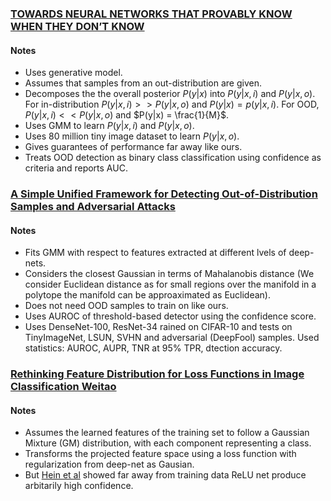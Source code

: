 ### [TOWARDS NEURAL NETWORKS THAT PROVABLY KNOW WHEN THEY DON’T KNOW](https://arxiv.org/pdf/1909.12180.pdf)
#### Notes 
- Uses generative model.
- Assumes that samples from an out-distribution are given.
- Decomposes the the overall posterior $P(y|x)$ into $P(y|x,i)$ and $P(y|x,o)$. For in-distribution $P(y|x,i) >> P(y|x,o)$ and $P(y|x) = p(y|x,i)$. For OOD, $P(y|x,i) << P(y|x,o)$ and $P(y|x) = \frac{1}{M}$.
- Uses GMM to learn $P(y|x,i)$ and $P(y|x,o)$.
- Uses 80 million tiny image dataset to learn $P(y|x,o)$.
- Gives guarantees of performance far away like ours.
- Treats OOD detection as binary class classification using confidence as criteria and reports AUC.

### [A Simple Unified Framework for Detecting Out-of-Distribution Samples and Adversarial Attacks](https://proceedings.neurips.cc/paper/2018/file/abdeb6f575ac5c6676b747bca8d09cc2-Paper.pdf)

#### Notes 
- Fits GMM with respect to features extracted at different lvels of deep-nets.
- Considers the closest Gaussian in terms of Mahalanobis distance (We consider Euclidean distance as for small regions over the manifold in a polytope the manifold can be approaximated as Euclidean).
- Does not need OOD samples to train on like ours.
- Uses AUROC of threshold-based detector using the confidence score.
- Uses DenseNet-100, ResNet-34 rained on CIFAR-10 and tests on TinyImageNet, LSUN, SVHN and adversarial (DeepFool) samples.
Used statistics: AUROC, AUPR, TNR at 95% TPR, dtection accuracy.

### [Rethinking Feature Distribution for Loss Functions in Image Classification Weitao](https://openaccess.thecvf.com/content_cvpr_2018/papers/Wan_Rethinking_Feature_Distribution_CVPR_2018_paper.pdf)
#### Notes
- Assumes the learned features of the training set to follow a Gaussian Mixture (GM) distribution, with each component representing a class.
- Transforms the projected feature space using a loss function with regularization from deep-net as Gausian.
- But [Hein et al](https://openaccess.thecvf.com/content_CVPR_2019/papers/Hein_Why_ReLU_Networks_Yield_High-Confidence_Predictions_Far_Away_From_the_CVPR_2019_paper.pdf) showed far away from training data ReLU net produce arbitarily high confidence.
